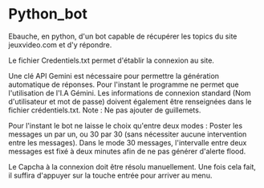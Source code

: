 # Python_bot
Ebauche, en python, d'un bot capable de récupérer les topics du site jeuxvideo.com et d'y répondre.

Le fichier Credentiels.txt permet d'établir la connexion au site.

Une clé API Gemini est nécessaire pour permettre la génération automatique de réponses. Pour l'instant le programme ne permet que l'utilisation de l'I.A Gémini. Les informations de connexion standard (Nom d'utilisateur et mot de passe) doivent également être renseignées dans le fichier crédentiels.txt. Note : Ne pas ajouter de guillemets.

Pour l'instant le bot ne laisse le choix qu'entre deux modes : Poster les messages un par un, ou 30 par 30 (sans nécessiter aucune intervention entre les messages). Dans le mode 30 messages, l'intervalle entre deux messages est fixé à deux minutes afin de ne pas générer d'alerte flood.

Le Capcha à la connexion doit être résolu manuellement. Une fois cela fait, il suffira d'appuyer sur la touche entrée pour arriver au menu.
